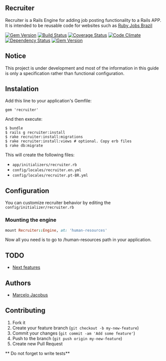 Recruiter
----------

Recruiter is a Rails Engine for adding job posting functionality to a Rails APP. It is intended to be reusable code for
websites such as [Ruby Jobs Brazil](http://rubyjobsbrazil.com.br)

[![Gem Version](https://badge.fury.io/rb/recruiter.svg)](http://badge.fury.io/rb/recruiter)
[![Build Status](https://travis-ci.org/mjacobus/recruiter.png?branch=master)](https://travis-ci.org/mjacobus/recruiter)
[![Coverage Status](https://coveralls.io/repos/mjacobus/recruiter/badge.png)](https://coveralls.io/r/mjacobus/recruiter)
[![Code Climate](https://codeclimate.com/github/mjacobus/recruiter.png)](https://codeclimate.com/github/mjacobus/recruiter)
[![Dependency Status](https://gemnasium.com/mjacobus/recruiter.png)](https://gemnasium.com/mjacobus/recruiter)
[![Gem Version](https://badge.fury.io/rb/recruiter.png)](http://badge.fury.io/rb/recruiter)

Notice
--------------
This project is under development and most of the information in this guide is only
a specification rather than functional configuration. 

## Instalation

Add this line to your application's Gemfile:

    gem 'recruiter'

And then execute:

    $ bundle
    $ rails g recruiter:install
    $ rake recruiter:install:migrations
    $ rake recruiter:install:views # optional. Copy erb files
    $ rake db:migrate

This will create the following files:

- ```app/initializers/recruiter.rb```
- ```config/locales/recruiter.en.yml```
- ```config/locales/recruiter.pt-BR.yml```

## Configuration

You can customize recruiter behavior by editing the ```config/initializer/recruiter.rb```

### Mounting the engine

```ruby
mount Recruiter::Engine, at: 'human-resources'
```

Now all you need is to go to /human-resources path in your application.

## TODO

- [Next features](https://github.com/mjacobus/recruiter/issues?labels=enhancement&page=1&state=open)

## Authors

- [Marcelo Jacobus](https://github.com/mjacobus)


## Contributing

1. Fork it
2. Create your feature branch (`git checkout -b my-new-feature`)
3. Commit your changes (`git commit -am 'Add some feature'`)
4. Push to the branch (`git push origin my-new-feature`)
5. Create new Pull Request

** Do not forget to write tests**
